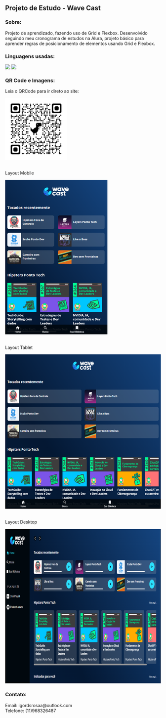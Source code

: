 ## Projeto de Estudo - Wave Cast
### Sobre:
Projeto de aprendizado, fazendo uso de Grid e Flexbox. Desenvolvido seguindo meu cronograma de estudos na Alura, projeto básico para aprender regras de posicionamento de elementos usando Grid e Flexbox.

### Linguagens usadas:
<div style="display: inline_block">
  <img height="30px" src="https://img.shields.io/badge/HTML5-E34F26?style=for-the-badge&logo=html5&logoColor=white"/>
  <img height="30px" src="https://img.shields.io/badge/CSS3-1572B6?style=for-the-badge&logo=css3&logoColor=white"/>
</div>

### QR Code e Imagens:

  Leia o QRCode para ir direto ao site:
<div>
   <img height="200px" src="src/imagens/QRCode.png"/>
</div><br>

  Layout Mobile
  <div>
    <img height="500px" src="src/imagens/Mobile.png"/>
  </div><br>
  
  Layout Tablet
  <div>
    <img height="500px" src="src/imagens/Tablet.png"/>
  </div><br>
  
  Layout Desktop
  <div>
    <img height="500px" src="src/imagens/Desktop.png"/>
  </div>
  
### Contato:
<div>
Email: igordsrosaa@outlook.com<br>
Telefone: (11)968326487
</div>

          

